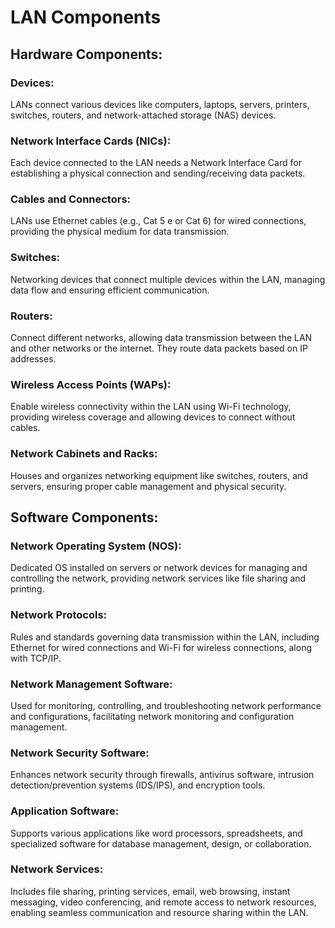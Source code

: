 # LAN Components
## Hardware Components:

### Devices:
LANs connect various devices like computers, laptops, servers, printers, switches, routers, and network-attached storage (NAS) devices.

### Network Interface Cards (NICs):
Each device connected to the LAN needs a Network Interface Card for establishing a physical connection and sending/receiving data packets.

### Cables and Connectors:
LANs use Ethernet cables (e.g., Cat 5 e or Cat 6) for wired connections, providing the physical medium for data transmission.

### Switches:
Networking devices that connect multiple devices within the LAN, managing data flow and ensuring efficient communication.

### Routers:
Connect different networks, allowing data transmission between the LAN and other networks or the internet. They route data packets based on IP addresses.

### Wireless Access Points (WAPs):
Enable wireless connectivity within the LAN using Wi-Fi technology, providing wireless coverage and allowing devices to connect without cables.

### Network Cabinets and Racks:
Houses and organizes networking equipment like switches, routers, and servers, ensuring proper cable management and physical security.

## Software Components:

### Network Operating System (NOS):
Dedicated OS installed on servers or network devices for managing and controlling the network, providing network services like file sharing and printing.

### Network Protocols:
Rules and standards governing data transmission within the LAN, including Ethernet for wired connections and Wi-Fi for wireless connections, along with TCP/IP.

### Network Management Software:
Used for monitoring, controlling, and troubleshooting network performance and configurations, facilitating network monitoring and configuration management.

### Network Security Software:
Enhances network security through firewalls, antivirus software, intrusion detection/prevention systems (IDS/IPS), and encryption tools.

### Application Software:
Supports various applications like word processors, spreadsheets, and specialized software for database management, design, or collaboration.

### Network Services:
Includes file sharing, printing services, email, web browsing, instant messaging, video conferencing, and remote access to network resources, enabling seamless communication and resource sharing within the LAN.
